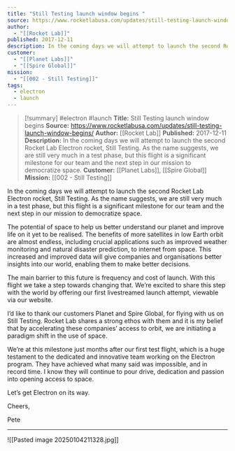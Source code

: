 ```yaml
---
title: "Still Testing launch window begins "
source: https://www.rocketlabusa.com/updates/still-testing-launch-window-begins/
author:
  - "[[Rocket Lab]]"
published: 2017-12-11
description: In the coming days we will attempt to launch the second Rocket Lab Electron rocket, Still Testing. As the name suggests, we are still very much in a test phase, but this flight is a significant milestone for our team and the next step in our mission to democratize space.
customer:
  - "[[Planet Labs]]"
  - "[[Spire Global]]"
mission:
  - "[[002 - Still Testing]]"
tags:
  - electron
  - launch
---
```

>[!summary]
#electron #launch
**Title:** Still Testing launch window begins 
**Source:** https://www.rocketlabusa.com/updates/still-testing-launch-window-begins/
**Author:** [[Rocket Lab]]
**Published:** 2017-12-11
**Description:** In the coming days we will attempt to launch the second Rocket Lab Electron rocket, Still Testing. As the name suggests, we are still very much in a test phase, but this flight is a significant milestone for our team and the next step in our mission to democratize space.
**Customer:** [[Planet Labs]], [[Spire Global]]
**Mission:** [[002 - Still Testing]]

In the coming days we will attempt to launch the second Rocket Lab Electron rocket, Still Testing. As the name suggests, we are still very much in a test phase, but this flight is a significant milestone for our team and the next step in our mission to democratize space.  

The potential of space to help us better understand our planet and improve life on it yet to be realised. The benefits of more satellites in low Earth orbit are almost endless, including crucial applications such as improved weather monitoring and natural disaster prediction, to internet from space. This increased and improved data will give companies and organisations better insights into our world, enabling them to make better decisions.

The main barrier to this future is frequency and cost of launch. With this flight we take a step towards changing that. We’re excited to share this step with the world by offering our first livestreamed launch attempt, viewable via our website.

I’d like to thank our customers Planet and Spire Global, for flying with us on Still Testing. Rocket Lab shares a strong ethos with them and it is my belief that by accelerating these companies’ access to orbit, we are initiating a paradigm shift in the use of space.

We’re at this milestone just months after our first test flight, which is a huge testament to the dedicated and innovative team working on the Electron program. They have achieved what many said was impossible, and in record time. I know they will continue to pour drive, dedication and passion into opening access to space.

Let’s get Electron on its way.  

Cheers,

Pete

---

![[Pasted image 20250104211328.jpg]]